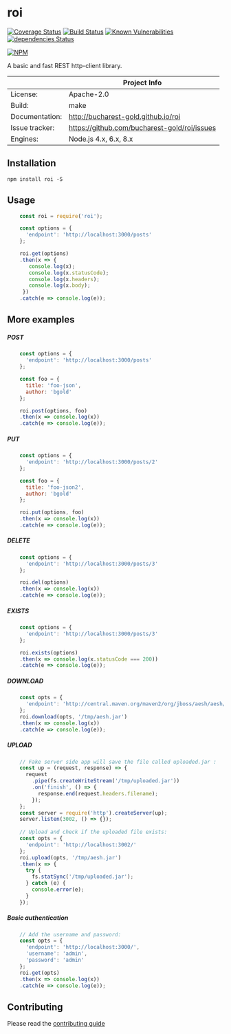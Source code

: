 # roi

[![Coverage Status](https://coveralls.io/repos/github/bucharest-gold/roi/badge.svg)](https://coveralls.io/github/bucharest-gold/roi)
[![Build Status](https://travis-ci.org/bucharest-gold/roi.svg?branch=master)](https://travis-ci.org/bucharest-gold/roi)
[![Known Vulnerabilities](https://snyk.io/test/npm/roi/badge.svg)](https://snyk.io/test/npm/roi)
[![dependencies Status](https://david-dm.org/bucharest-gold/roi/status.svg)](https://david-dm.org/bucharest-gold/roi)

[![NPM](https://nodei.co/npm/roi.png)](https://npmjs.org/package/roi)

A basic and fast REST http-client library.

|                 | Project Info  |
| --------------- | ------------- |
| License:        | Apache-2.0 |
| Build:          | make |
| Documentation:  | http://bucharest-gold.github.io/roi |
| Issue tracker:  | https://github.com/bucharest-gold/roi/issues |
| Engines:        | Node.js 4.x, 6.x, 8.x |

## Installation

    npm install roi -S

## Usage

```javascript
    const roi = require('roi');

    const options = {
      'endpoint': 'http://localhost:3000/posts'
    };

    roi.get(options)
    .then(x => {
       console.log(x);
       console.log(x.statusCode);
       console.log(x.headers);
       console.log(x.body);
     })
    .catch(e => console.log(e));
```

## More examples

##### POST

```javascript
    const options = {
      'endpoint': 'http://localhost:3000/posts'
    };

    const foo = {
      title: 'foo-json',
      author: 'bgold'
    };

    roi.post(options, foo)
    .then(x => console.log(x))
    .catch(e => console.log(e));
```

##### PUT

```javascript
    const options = {
      'endpoint': 'http://localhost:3000/posts/2'
    };

    const foo = {
      title: 'foo-json2',
      author: 'bgold'
    };

    roi.put(options, foo)
    .then(x => console.log(x))
    .catch(e => console.log(e));
```

##### DELETE

```javascript
    const options = {
      'endpoint': 'http://localhost:3000/posts/3'
    };

    roi.del(options)
    .then(x => console.log(x))
    .catch(e => console.log(e));
```

##### EXISTS

```javascript
    const options = {
      'endpoint': 'http://localhost:3000/posts/3'
    };

    roi.exists(options)
    .then(x => console.log(x.statusCode === 200))
    .catch(e => console.log(e));
```

##### DOWNLOAD

```javascript
    const opts = {
      'endpoint': 'http://central.maven.org/maven2/org/jboss/aesh/aesh/0.66.8/aesh-0.66.8.jar'
    };
    roi.download(opts, '/tmp/aesh.jar')
    .then(x => console.log(x))
    .catch(e => console.log(e));
```

##### UPLOAD

```javascript
    // Fake server side app will save the file called uploaded.jar :
    const up = (request, response) => {
      request
        .pipe(fs.createWriteStream('/tmp/uploaded.jar'))
        .on('finish', () => {
          response.end(request.headers.filename);
        });
    };
    const server = require('http').createServer(up);
    server.listen(3002, () => {});
    
    // Upload and check if the uploaded file exists:
    const opts = {
      'endpoint': 'http://localhost:3002/'
    };
    roi.upload(opts, '/tmp/aesh.jar')
    .then(x => {
      try {
        fs.statSync('/tmp/uploaded.jar');
      } catch (e) {
        console.error(e);
      }
    });
```

##### Basic authentication

```javascript
    // Add the username and password:
    const opts = {
      'endpoint': 'http://localhost:3000/',
      'username': 'admin',
      'password': 'admin'
    };
    roi.get(opts)
    .then(x => console.log(x))
    .catch(e => console.log(e));
```

## Contributing

Please read the [contributing guide](./CONTRIBUTING.md)